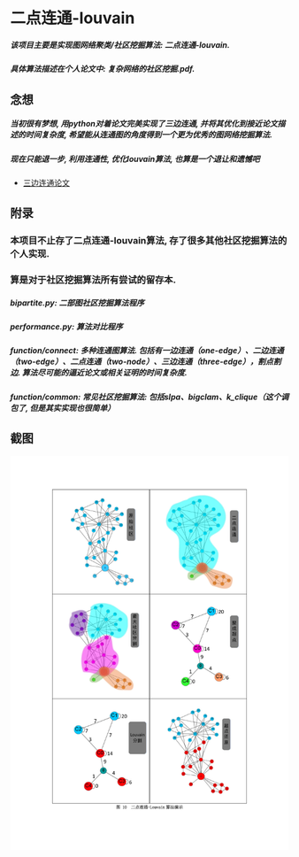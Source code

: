 
# 二点连通-louvain

##### 该项目主要是实现图网络聚类/社区挖掘算法: 二点连通-louvain. 
##### 具体算法描述在个人论文中: 复杂网络的社区挖掘.pdf.

## 念想

##### 当初很有梦想, 用python对着论文完美实现了三边连通, 并将其优化到接近论文描述的时间复杂度, 希望能从连通图的角度得到一个更为优秀的图网络挖掘算法.
##### 现在只能退一步, 利用连通性, 优化louvain算法, 也算是一个退让和遗憾吧
- [三边连通论文](https://xueshu.baidu.com/usercenter/paper/show?paperid=5a791af706fa9836a86af59d6778ff2f)
## 附录

### 本项目不止存了二点连通-louvain算法, 存了很多其他社区挖掘算法的个人实现.
### 算是对于社区挖掘算法所有尝试的留存本.

##### bipartite.py: 二部图社区挖掘算法程序
##### performance.py: 算法对比程序
##### function/connect: 多种连通图算法. 包括有一边连通（one-edge）、二边连通（two-edge）、二点连通（two-node）、三边连通（three-edge），割点割边. 算法尽可能的逼近论文或相关证明的时间复杂度.
##### function/common: 常见社区挖掘算法: 包括slpa、bigclam、k_clique（这个调包了, 但是其实实现也很简单）

## 截图

![算法流程图](https://github.com/Night-Quiet/Community-Mining/blob/main/%E7%AE%97%E6%B3%95%E6%B5%81%E7%A8%8B%E5%9B%BE.jpg)


